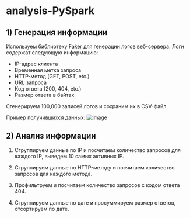 # analysis-PySpark
## 1) Генерация информации
Используем библиотеку Faker для генерации логов веб-сервера. Логи содержат следующую информацию:
- IP-адрес клиента
- Временная метка запроса
- HTTP-метод (GET, POST, etc.)
- URL запроса
- Код ответа (200, 404, etc.)
- Размер ответа в байтах

Сгенерируем 100,000 записей логов и сохраним их в CSV-файл.

Пример получившихся данных:
![image](https://github.com/user-attachments/assets/d25ae929-6a62-4920-ad54-eab4536fe449)

## 2) Анализ информации
1. Сгруппируем данные по IP и посчитаем количество запросов для каждого IP, выведем 10 самых активных IP.

2. Сгруппируем данные по HTTP-методу и посчитаем количество запросов для каждого метода.

3. Профильтруем и посчитаем количество запросов с кодом ответа 404.

4. Сгруппируем данные по дате и просуммируем размер ответов, отсортируем по дате.
